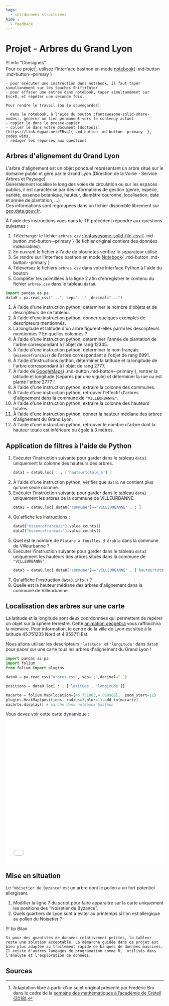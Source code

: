 ```yaml
---
tags:
  - snt/données structurées
hide :
  - feedback
---
```

# Projet - Arbres du Grand Lyon
 
!!! info "Consignes"   
	Pour ce projet[^1], utilisez l'interface basthon en mode [notebook](https://notebook.basthon.fr/){ .md-button .md-button--primary  } 
	
	- pour exécuter une instruction dans notebook, il faut taper simultanément sur les touches Shift+Enter
	- pour effacer une entrée dans notebook, taper simultanément sur Esc+D, et répéter une seconde fois.
	
	Pour rendre le travail (ou le sauvegarder)
	
	- dans le notebook, à l'aide du bouton :fontawesome-solid-share-nodes:, générer un lien permanent vers le contenuy actuel
	- copier le dans le presse-papier
	- coller le dans votre document [doctools](https://link.dgpad.net/FBvq){ .md-button .md-button--primary  }, codes wims.
	- rédiger les réponses aux questions 

 
## Arbres d'alignement du Grand Lyon
L'arbre d'alignement est un objet ponctuel représentant un arbre situé sur le domaine public et géré par le Grand Lyon (Direction de la Voirie - Service Arbres et Paysage).  
Généralement localisé le long des voies de circulation ou sur les espaces publics, il est caractérisé par des informations de gestion (genre, espèce, variété, essence botanique, hauteur, diamètre couronne, localisation, date et année de plantation, ...)  
Ces informations sont regroupées dans un fichier disponible librement sur [geo.data.gouv.fr](https://www.data.gouv.fr/fr/datasets/arbres-dalignement-de-la-metropole-de-lyon/).

À l'aide des instructions vues dans le TP précédent répondre aux questions suivantes :

1. Télécharger le fichier ```arbres.csv``` [ :fontawesome-solid-file-csv:](https://drive.google.com/file/d/1b6gSVT3M3r-IguvZlIBJ2EwL7uMxmMuu/view?usp=sharing){ .md-button .md-button--primary  }   (le fichier original contient des données indésirables).
1. En ouvrant le fichier à l'aide de blocnotes vérifiez le séparateur utilisé.
1. Se rendre sur l'interface basthon  en mode  [Notebook](https://notebook.basthon.fr/){ .md-button .md-button--primary  }
1. Téléversez le fichiers  ```arbres.csv``` dans votre interface Python à l'aide du bouton <i class="far fa-folder-open"></i> 
1. Compléter les pointillées à la ligne 2 afin d'enregistrer le contenu du fichier ```arbres.csv``` dans le tableau ```data0```. 
```py linenums="1" hl_lines="2"
import pandas as pa 
data0 = pa.read_csv("...", sep='...' ,decimal="...")
```
1. À l'aide d'une instruction python, déterminer le nombre d'objets et de descripteurs de ce tableau.
1. À l'aide d'une instruction python, donner quelques exemples de descripteurs mentionnés.
1. La longitude et latitude d'un arbre figurent-elles parmi les descripteurs mentionnés ? En quelles colonnes ?
1. À l'aide d'une instruction python, déterminer l'année de plantation de l'arbre correspondant à l'objet de rang 12345.
1. À l'aide d'une instruction python, déterminer le nom français (```essencefrancais```) de l'arbre correspondant à l'objet de rang 6991.
1. À l'aide d'instructions python, déterminer la latitude et la longitude de l'arbre correspondant à l'objet de rang 2777.
1. À l'aide de [GoogleMaps](https://www.google.com/maps){ .md-button .md-button--primary  }, rentrer la latitude et longitude (séparés par une vigule) et déterminer la rue ou est planté l'arbre 2777 !
1. À l'aide d'une instruction python, extraire la colonne des communes.
1. À l'aide d'une instruction python, retrouver l'effectif d'arbres d'alignement dans la commune de ```"VILLEURBANNE"```.
1. À l'aide d'une instruction python, extraire la colonne des hauteurs totales.
1. À l'aide d'une instruction python, donner la hauteur médiane des arbres d'alignement du Grand Lyon.
1. À l'aide d'une instruction python, retrouver le nombre d'arbre dont la hauteur totale est inférieure ou égale à 3 mètres.
 
 
 
## Application de filtres à l'aide de Python

1. Exécuter l'instruction suivante pour garder dans le tableau ```data1``` uniquement la colonne des hauteurs des arbres.
	```py   
	data1 = data0.loc[ : , ['hauteurtotale_m'] ]	
	```
1. À l'aide d'une instruction python, vérifier que ```data1``` ne contient plus qu'une seule colonne.
1. Exécuter l'instruction suivante pour garder dans le tableau ```data2``` uniquement les arbres de la commune de VILLEURBANNE.
	```py   
	data2 = data0.loc[ data0['commune']=="VILLEURBANNE" , : ]	
	```
1. Qu'affiche les instructions : 
	```py
	data0["essencefrancais"].value_counts()
	data2["essencefrancais"].value_counts()
	```
1. Quel est le nombre de ```Platane à feuilles d'érable``` dans la commune de Villeurbanne ?
1. Exécuter l'instruction suivante pour garder dans le tableau ```data3``` uniquement les hauteurs des arbres situés dans la commune de ```"VILLEURBANNE"```
	```py 
	data3 = data0.loc[ data0['commune']=="VILLEURBANNE" , ['hauteurtotale_m'] ]	
	```
1. Qu'affiche l'instruction ```data3.info()``` ?
1. Quelle est la hauteur médiane des arbres d'alignement dans la commune de Villeurbanne.


 
## Localisation des arbres sur une carte

La latitude et la longitude sont deux coordonnées qui permettent de repérer un objet sur la sphère terrestre.
Cette [animation géogébra](https://www.geogebra.org/m/gq4ewapb#material/kbwhwe8j) vous raffraichira la mémoire. Pour information, le centre de la ville de Lyon est situé à la latitude 45.751233 Nord et 4.953711 Est.
 

Nous allons utiliser les descripteurs ```'latitude'``` et  ```'longitude'``` dans ```data0``` pour pacer sur une carte tous les arbres d'alignement du Grand Lyon !

```py linenums="1" hl_lines="7"
import pandas as pa
import folium
from folium import plugins

data0 = pa.read_csv("arbres.csv", sep=';',decimal=".")

positions = data0.loc[ : , ['latitude', 'longitude']]

macarte = folium.Map(location=[45.751863,4.868966],  zoom_start=12)
plugins.HeatMap(positions, radius=3,blur=1).add_to(macarte)
macarte.display() # marche dans notebook basthon 
```

Vous devez voir cette carte dynamique :

<iframe src="macarte.html"
   width="100%"  height="450" frameborder="0" marginwidth="0" marginheight="0" scrolling="yes" allowfullscreen="true">
</iframe> 

## Mise en situation

Le ```"Noisetier de Byzance"``` est un  arbre dont le pollen a un fort potentiel allergisant.
1. Modifier la ligne 7 du script pour faire apparaitre sur la carte uniquement les positions des "Noisetier de Byzance".
1. Quels quartiers de Lyon sont à éviter au printemps si l'on est allergique au pollen du Noisetier ?
 
!!! tip Bilan

	Si pour des quantités de données relativement petites, le tableur reste une solution acceptable. La démarche guidée dans ce projet est bien plus adaptée au traitement rapide de banques de données massives. Il existe d'autres langages de programation comme R,  utilisés dans l'analyse et l'exploration de données.

## Sources 
 
[^1]: Adaptation libre à partir d'un sujet original présenté par Frédéric Bro dans le cadre de la [semaine des mathématiques à l’académie de Créteil (2018)](https://youtu.be/Wk6j5mkV2j8?si=2zq3rV31dPspQ8oA).

